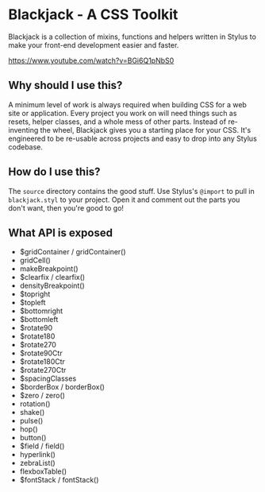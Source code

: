 # Blackjack - A CSS Toolkit

Blackjack is a collection of mixins, functions and helpers written in Stylus to make your front-end development easier and faster.

https://www.youtube.com/watch?v=BGi6Q1pNbS0

## Why should I use this?

A minimum level of work is always required when building CSS for a web site or application. Every project you work on will need things such as resets, helper classes, and a whole mess of other parts. Instead of re-inventing the wheel, Blackjack gives you a starting place for your CSS. It's engineered to be re-usable across projects and easy to drop into any Stylus codebase.

## How do I use this?

The `source` directory contains the good stuff. Use Stylus's `@import` to pull in `blackjack.styl` to your project. Open it and comment out the parts you don't want, then you're good to go!

## What API is exposed

* $gridContainer / gridContainer()
* gridCell()
* makeBreakpoint()
* $clearfix / clearfix()
* densityBreakpoint()
* $topright
* $topleft
* $bottomright
* $bottomleft
* $rotate90
* $rotate180
* $rotate270
* $rotate90Ctr
* $rotate180Ctr
* $rotate270Ctr
* $spacingClasses
* $borderBox / borderBox()
* $zero / zero()
* rotation()
* shake()
* pulse()
* hop()
* button()
* $field / field()
* hyperlink()
* zebraList()
* flexboxTable()
* $fontStack / fontStack()
